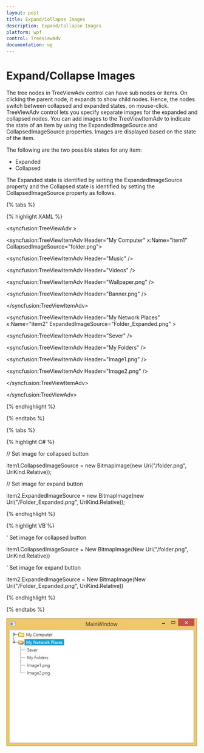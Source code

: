 ```yaml
---
layout: post
title: Expand/Collapse Images
description: Expand/Collapse Images
platform: wpf
control: TreeViewAdv
documentation: ug
---
```

# Expand/Collapse Images

The tree nodes in TreeViewAdv control can have sub nodes or items. On clicking the parent node, it expands to show child nodes. Hence, the nodes switch between collapsed and expanded states, on mouse-click. TreeViewAdv control lets you specify separate images for the expanded and collapsed nodes. You can add images to the TreeViewItemAdv to indicate the state of an item by using the ExpandedImageSource and CollapsedImageSource properties. Images are displayed based on the state of the item.

The following are the two possible states for any item:

* Expanded
* Collapsed

The Expanded state is identified by setting the ExpandedImageSource property and the Collapsed state is identified by setting the CollapsedImageSource property as follows.

{% tabs %}

{% highlight XAML %}

<syncfusion:TreeViewAdv >

<syncfusion:TreeViewItemAdv Header="My Computer" x:Name="item1" CollapsedImageSource="folder.png">

<syncfusion:TreeViewItemAdv Header="Music" />

<syncfusion:TreeViewItemAdv Header="Videos"  />

<syncfusion:TreeViewItemAdv Header="Wallpaper.png" />

<syncfusion:TreeViewItemAdv Header="Banner.png"  />

</syncfusion:TreeViewItemAdv>

<syncfusion:TreeViewItemAdv Header="My Network Places" x:Name="item2" ExpandedImageSource="Folder_Expanded.png" >

<syncfusion:TreeViewItemAdv Header="Sever"  />

<syncfusion:TreeViewItemAdv Header="My Folders" />

<syncfusion:TreeViewItemAdv Header="Image1.png" />

<syncfusion:TreeViewItemAdv Header="Image2.png" />

</syncfusion:TreeViewItemAdv>

</syncfusion:TreeViewAdv>

{% endhighlight %}

{% endtabs %}

{% tabs %}

{% highlight C# %}

// Set image for collapsed button

item1.CollapsedImageSource = new BitmapImage(new Uri("/folder.png", UriKind.Relative));

// Set image for expand button

item2.ExpandedImageSource = new BitmapImage(new Uri("/Folder_Expanded.png", UriKind.Relative));

{% endhighlight %}

{% highlight VB %}

' Set image for collapsed button

item1.CollapsedImageSource = New BitmapImage(New Uri("/folder.png", UriKind.Relative))

' Set image for expand button

item2.ExpandedImageSource = New BitmapImage(New Uri("/Folder_Expanded.png", UriKind.Relative))

{% endhighlight %}

{% endtabs %}  

![](Expand_Collapse_images_images/Expand_Collapse_images_img1.jpeg)


